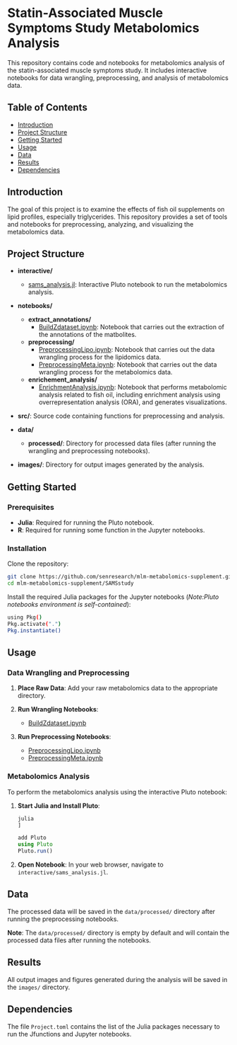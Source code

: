 # Statin-Associated Muscle Symptoms Study Metabolomics Analysis

This repository contains code and notebooks for metabolomics analysis of the statin-associated muscle symptoms study. It includes interactive notebooks for data wrangling, preprocessing, and analysis of metabolomics data.

## Table of Contents

- [Introduction](#introduction)
- [Project Structure](#project-structure)
- [Getting Started](#getting-started)
- [Usage](#usage)
- [Data](#data)
- [Results](#results)
- [Dependencies](#dependencies)

## Introduction

The goal of this project is to examine the effects of fish oil
supplements on lipid profiles, especially triglycerides. This repository provides a set of tools and notebooks for preprocessing, analyzing, and visualizing the metabolomics data.

## Project Structure

- **interactive/**
  - [sams_analysis.jl](https://rawcdn.githack.com/senresearch/mlm-metabolomics-supplement/ea303b23db6dee88ce9c4c4c70ba70ea287ceed5/SAMSstudy/interactive/sams_analysis.html): Interactive Pluto notebook to run the metabolomics analysis.

- **notebooks/**
  - **extract_annotations/**
    - [BuildZdataset.ipynb](https://github.com/senresearch/mlm-metabolomics-supplement/blob/main/SAMSstudy/notebooks/extract_annotations/BuildZdataset.ipynb): Notebook that carries out the extraction of the annotations of the matbolites.
  - **preprocessing/**
    - [PreprocessingLipo.ipynb](https://github.com/senresearch/mlm-metabolomics-supplement/blob/main/SAMSstudy/notebooks/preprocessing/PreprocessingLipo.ipynb): Notebook that carries out the data wrangling process for the lipidomics data.
    - [PreprocessingMeta.ipynb](https://github.com/senresearch/mlm-metabolomics-supplement/blob/main/SAMSstudy/notebooks/preprocessing/PreprocessingMeta.ipynb): Notebook that carries out the data wrangling process for the metabolomics data.
  - **enrichement_analysis/**
    - [EnrichmentAnalysis.ipynb](https://github.com/senresearch/mlm-metabolomics-supplement/blob/main/SAMSstudy/notebooks/enrichment_analysis/EnrichmentAnalysis.ipynb): Notebook that performs metabolomic analysis related to fish oil, including enrichment analysis using overrepresentation analysis (ORA), and generates visualizations.
    

- **src/**: Source code containing functions for preprocessing and analysis.

- **data/**
  - **processed/**: Directory for processed data files (after running the wrangling and preprocessing notebooks).

- **images/**: Directory for output images generated by the analysis.

## Getting Started

### Prerequisites

- **Julia**: Required for running the Pluto notebook.
- **R**: Required for running some function in the Jupyter notebooks.

### Installation

Clone the repository:

```bash
git clone https://github.com/senresearch/mlm-metabolomics-supplement.git
cd mlm-metabolomics-supplement/SAMSstudy
```

Install the required Julia packages for the Jupyter notebooks (*Note:Pluto notebooks environment is self-contained*):

```bash
using Pkg()
Pkg.activate(".")
Pkg.instantiate()
```

## Usage

### Data Wrangling and Preprocessing

1. **Place Raw Data**: Add your raw metabolomics data to the appropriate directory.

2. **Run Wrangling Notebooks**:
   - [BuildZdataset.ipynb](https://github.com/senresearch/mlm-metabolomics-supplement/blob/main/SAMSstudy/notebooks/extract_annotations/BuildZdataset.ipynb)

3. **Run Preprocessing Notebooks**:
   - [PreprocessingLipo.ipynb](https://github.com/senresearch/mlm-metabolomics-supplement/blob/main/SAMSstudy/notebooks/preprocessing/PreprocessingLipo.ipynb)
   - [PreprocessingMeta.ipynb](https://github.com/senresearch/mlm-metabolomics-supplement/blob/main/SAMSstudy/notebooks/preprocessing/PreprocessingMeta.ipynb)
   
### Metabolomics Analysis

To perform the metabolomics analysis using the interactive Pluto notebook:

1. **Start Julia and Install Pluto**:

   ```julia
   julia
   ]

   add Pluto
   using Pluto
   Pluto.run()
   ```

2. **Open Notebook**: In your web browser, navigate to `interactive/sams_analysis.jl`.

## Data

The processed data will be saved in the `data/processed/` directory after running the preprocessing notebooks.

**Note**: The `data/processed/` directory is empty by default and will contain the processed data files after running the notebooks.

## Results

All output images and figures generated during the analysis will be saved in the `images/` directory.

## Dependencies

The file `Project.toml` contains the list of the Julia packages necessary to run the Jfunctions and Jupyter notebooks.
